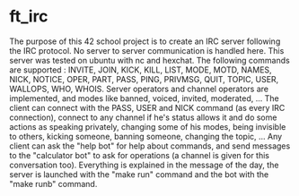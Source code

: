 # ft_irc
The purpose of this 42 school project is to create an IRC server following the IRC protocol. No server to server communication is handled here.
This server was tested on ubuntu with nc and hexchat. The following commands are supported : INVITE, JOIN, KICK, KILL, LIST, MODE, MOTD, NAMES, NICK, NOTICE, OPER, PART, PASS, PING, PRIVMSG, QUIT, TOPIC, USER, WALLOPS, WHO, WHOIS.
Server operators and channel operators are implemented, and modes like banned, voiced, invited, moderated, ...
The client can connect with the PASS, USER and NICK command (as every IRC connection), connect to any channel if he's status allows it and do some actions as speaking privately, changing some of his modes, being invisible to others, kicking someone, banning someone, changing the topic, ...
Any client can ask the "help bot" for help about commands, and send messages to the "calculator bot" to ask for operations (a channel is given for this conversation too).
Everything is explained in the message of the day, the server is launched with the "make run" command and the bot with the "make runb" command.
